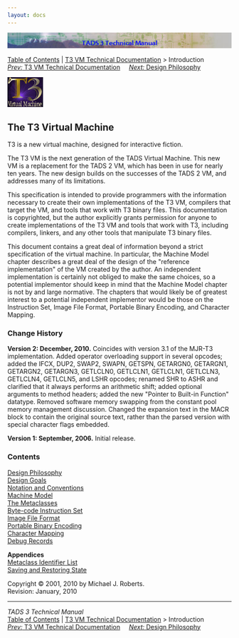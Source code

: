 ```yaml
---
layout: docs
---
```



<img src="../topbar.jpg" data-border="0" />





<a href="../toc.html" class="nav">Table of Contents</a> \|
<a href="../t3spec.html" class="nav">T3 VM Technical Documentation</a> \>
Introduction  
<span class="navnp"><a href="../t3spec.html" class="nav"><em>Prev:</em> T3 VM Technical
Documentation</a>    
<a href="philos.html" class="nav"><em>Next:</em> Design Philosophy</a>
    </span>





![](t3logo.gif)

  
  

## The T3 Virtual Machine

T3 is a new virtual machine, designed for interactive fiction.

The T3 VM is the next generation of the TADS Virtual Machine. This new
VM is a replacement for the TADS 2 VM, which has been in use for nearly
ten years. The new design builds on the successes of the TADS 2 VM, and
addresses many of its limitations.

This specification is intended to provide programmers with the
information necessary to create their own implementations of the T3 VM,
compilers that target the VM, and tools that work with T3 binary files.
This documentation is copyrighted, but the author explicitly grants
permission for anyone to create implementations of the T3 VM and tools
that work with T3, including compilers, linkers, and any other tools
that manipulate T3 binary files.

This document contains a great deal of information beyond a strict
specification of the virtual machine. In particular, the Machine Model
chapter describes a great deal of the design of the "reference
implementation" of the VM created by the author. An independent
implementation is certainly not obliged to make the same choices, so a
potential implementor should keep in mind that the Machine Model chapter
is not by and large normative. The chapters that would likely be of
greatest interest to a potential independent implementor would be those
on the Instruction Set, Image File Format, Portable Binary Encoding, and
Character Mapping.

### Change History

**Version 2: December, 2010.** Coincides with version 3.1 of the MJR-T3
implementation. Added operator overloading support in several opcodes;
added the IFCX, DUP2, SWAP2, SWAPN, GETSPN, GETARGN0, GETARGN1,
GETARGN2, GETARGN3, GETLCLN0, GETLCLN1, GETLCLN1, GETLCLN3, GETLCLN4,
GETLCLN5, and LSHR opcodes; renamed SHR to ASHR and clarified that it
always performs an arithmetic shift; added optional arguments to method
headers; added the new "Pointer to Built-in Function" datatype. Removed
software memory swapping from the constant pool memory management
discussion. Changed the expansion text in the MACR block to contain the
original source text, rather than the parsed version with special
character flags embedded.

**Version 1: September, 2006.** Initial release.

### Contents

[Design Philosophy](philos.html)  
[Design Goals](goals.html)  
[Notation and Conventions](notation.html)  
[Machine Model](model.html)  
[The Metaclasses](metacl.html)  
[Byte-code Instruction Set](opcode.html)  
[Image File Format](format.html)  
[Portable Binary Encoding](bincode.html)  
[Character Mapping](charmap.html)  
[Debug Records](debug.html)  
  
**Appendices**  
[Metaclass Identifier List](metalist.html)  
[Saving and Restoring State](save.html)



Copyright © 2001, 2010 by Michael J. Roberts.  
Revision: January, 2010





------------------------------------------------------------------------



*TADS 3 Technical Manual*  
<a href="../toc.html" class="nav">Table of Contents</a> \|
<a href="../t3spec.html" class="nav">T3 VM Technical Documentation</a> \>
Introduction  
<span class="navnp"><a href="../t3spec.html" class="nav"><em>Prev:</em> T3 VM Technical
Documentation</a>    
<a href="philos.html" class="nav"><em>Next:</em> Design Philosophy</a>
    </span>


